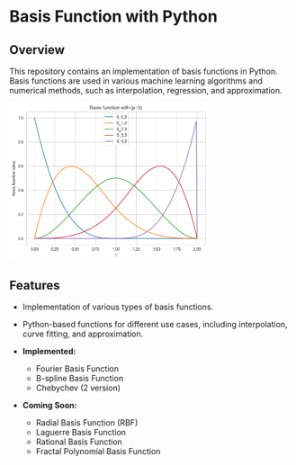 # Basis Function with Python

## Overview
This repository contains an implementation of basis functions in Python. Basis functions are used in various machine learning algorithms and numerical methods, such as interpolation, regression, and approximation.



<img src="https://github.com/AliMehizel/basis_function__/blob/main/fig/non_periodic_knots.png" width="70%"></img> 


## Features
- Implementation of various types of basis functions.
- Python-based functions for different use cases, including interpolation, curve fitting, and approximation.

- **Implemented:**
  - Fourier Basis Function
  - B-spline Basis Function
  - Chebychev (2 version)
- **Coming Soon:**
  - Radial Basis Function (RBF)
  - Laguerre Basis Function
  - Rational Basis Function
  - Fractal Polynomial Basis Function

